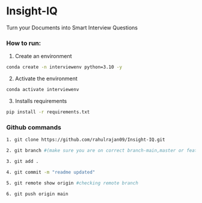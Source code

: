 # Insight-IQ
Turn your Documents into Smart Interview Questions


### How to run:
1. Create an environment
```bash
conda create -n interviewenv python=3.10 -y

```
2. Activate the environment
```bash
conda activate interviewenv

```
3. Installs requirements
```bash
pip install -r requirements.txt

```
### Github commands
``` bash
1. git clone https://github.com/rahulrajan09/Insight-IQ.git

2. git branch #(make sure you are on correct branch-main,master or feature branch)

3. git add .

4. git commit -m "readme updated"

5. git remote show origin #checking remote branch

6. git push origin main 

```